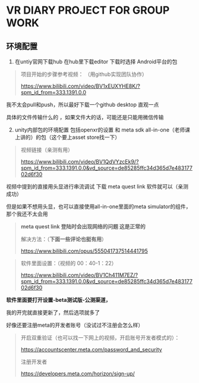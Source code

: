 # VR DIARY PROJECT FOR GROUP WORK

## 环境配置

1. 在untiy官网下载hub  在hub里下载editor 下载时选择 Android平台的包

> 项目开始的步骤参考视频： （用github实现团队协作）
> 
> https://www.bilibili.com/video/BV1xEUXYHE8K/?spm_id_from=333.1391.0.0

我不太会pull和push，所以最好下载一个github desktop 直观一点

具体的文件传输什么的 ，如果文件大的话，可能还是只能用微信传输

2. unity内部包的环境配置 包括openxr的设置 和 meta sdk all-in-one（老师课上讲的）的包（这个要上asset store找一下） 

> 视频链接（亲测有用）
>
> https://www.bilibili.com/video/BV1QdVYzcEk9/?spm_id_from=333.1391.0.0&vd_source=de85285ffc34d365d7e48317702d6f30
>
视频中提到的直接用头显进行串流调试 下载 meta quest link 软件就可以（亲测成功）

 但是如果不想用头显，也可以直接使用all-in-one里面的meta simulator的组件，那个我还不太会用
 
> **meta quest link 登陆时会出现网络的问题 这是正常的**
>
> 解决方法：（**下面一些评论也挺有用**）
>
> https://www.bilibili.com/opus/555041737514441795

> 软件里面设置：（视频的 00：40-1：22）
>
> https://www.bilibili.com/video/BV1Ch411M7EZ/?spm_id_from=333.1391.0.0&vd_source=de85285ffc34d365d7e48317702d6f30

**软件里面要打开设置-beta测试版-公测渠道，**

我的开完就直接更新了，然后选项就多了
 
好像还要注册meta的开发者账号（没试过不注册会怎么样）
> 开启双重验证（也可以找一下网上的视频，开启账号开发者模式的）：
> 
> https://accountscenter.meta.com/password_and_security
>
>注册开发者
>
> https://developers.meta.com/horizon/sign-up/ 
